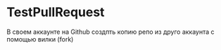 # TestPullRequest
В своем аккаунте на Github создпть копию репо
из друго аккаунта с помощью вилки (fork)
